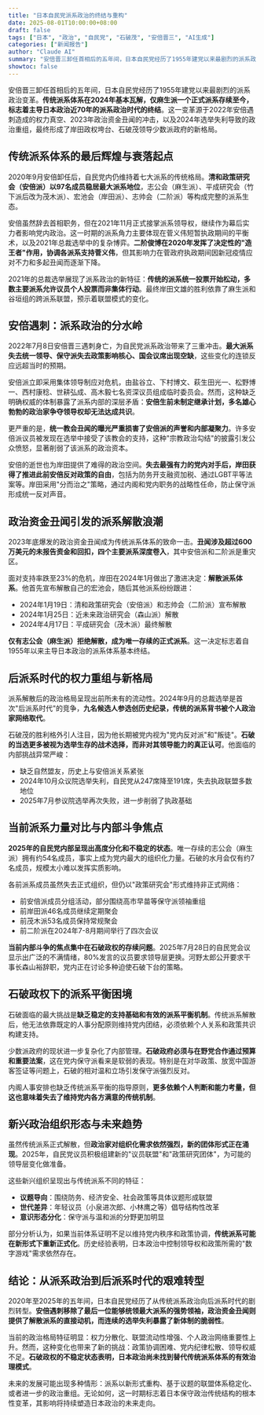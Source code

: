 ```yaml
---
title: "日本自民党派系政治的终结与重构"
date: 2025-08-01T10:00:00+08:00
draft: false
tags: ["日本", "政治", "自民党", "石破茂", "安倍晋三", "AI生成"]
categories: ["新闻报告"]
author: "Claude AI"
summary: "安倍晋三卸任首相后的五年间，日本自民党经历了1955年建党以来最剧烈的派系政治变革。传统派系体系在2024年基本瓦解，仅麻生派一个正式派系存续至今，标志着主导日本政治近70年的派系政治时代的终结。这一变革源于2022年安倍遇刺造成的权力真空、2023年政治资金丑闻的冲击，以及2024年选举失利导致的政治重组，最终形成了岸田政权垮台、石破茂领导少数派政府的新格局。"
showtoc: false
---
```

安倍晋三卸任首相后的五年间，日本自民党经历了1955年建党以来最剧烈的派系政治变革。**传统派系体系在2024年基本瓦解，仅麻生派一个正式派系存续至今，标志着主导日本政治近70年的派系政治时代的终结**。这一变革源于2022年安倍遇刺造成的权力真空、2023年政治资金丑闻的冲击，以及2024年选举失利导致的政治重组，最终形成了岸田政权垮台、石破茂领导少数派政府的新格局。

## 传统派系体系的最后辉煌与衰落起点

2020年9月安倍卸任后，自民党内仍维持着七大派系的传统格局。**清和政策研究会（安倍派）以97名成员稳居最大派系地位**，志公会（麻生派）、平成研究会（竹下派后改为茂木派）、宏池会（岸田派）、志帅会（二阶派）等构成完整的派系生态。

安倍虽然辞去首相职务，但在2021年11月正式接掌派系领导权，继续作为幕后实力者影响党内政治。这一时期的派系角力主要体现在菅义伟短暂执政期间的平衡术，以及2021年总裁选举中的复杂博弈。**二阶俊博在2020年发挥了决定性的"造王者"作用，协调各派系支持菅义伟**，但其影响力在菅政府执政期间因新冠疫情应对不力和多起丑闻而逐渐下降。

2021年的总裁选举展现了派系政治的新特征：**传统的派系统一投票开始松动，多数主要派系允许议员个人投票而非集体行动**。最终岸田文雄的胜利依靠了麻生派和谷垣组的跨派系联盟，预示着联盟模式的变化。

## 安倍遇刺：派系政治的分水岭

2022年7月8日安倍晋三遇刺身亡，为自民党派系政治带来了三重冲击。**最大派系失去统一领导、保守派失去政策影响核心、国会议席出现空缺**，这些变化的连锁反应远超当时的预期。

安倍派立即采用集体领导制应对危机，由盐谷立、下村博文、萩生田光一、松野博一、西村康稔、世耕弘成、高木毅七名资深议员组成临时委员会。然而，这种缺乏明确权威的体制暴露了派系内部的深层矛盾：**安倍生前未制定继承计划，多名雄心勃勃的政治家争夺领导权却无法达成共识**。

更严重的是，**统一教会丑闻的曝光严重损害了安倍派的声誉和内部凝聚力**。许多安倍派议员被发现在选举中接受了该教会的支持，这种"宗教政治勾结"的披露引发公众愤怒，显著削弱了该派系的政治资本。

安倍的逝世也为岸田提供了难得的政治空间。**失去最强有力的党内对手后，岸田获得了推进此前安倍反对政策的自由**，包括为防务开支融资加税、通过LGBT平等法案等。岸田采用"分而治之"策略，通过内阁和党内职务的战略性任命，防止保守派形成统一反对声音。

## 政治资金丑闻引发的派系解散浪潮

2023年底爆发的政治资金丑闻成为传统派系体系的致命一击。**丑闻涉及超过600万美元的未报告资金和回扣，四个主要派系深度卷入**，其中安倍派和二阶派是重灾区。

面对支持率跌至23%的危机，岸田在2024年1月做出了激进决定：**解散派系体系**。他首先宣布解散自己的宏池会，随后其他派系纷纷跟进：
- 2024年1月19日：清和政策研究会（安倍派）和志帅会（二阶派）宣布解散
- 2024年1月25日：近未来政治研究会（森山派）解散
- 2024年4月17日：平成研究会（茂木派）最终解散

**仅有志公会（麻生派）拒绝解散，成为唯一存续的正式派系**。这一决定标志着自1955年以来主导日本政治的派系体系基本终结。

## 后派系时代的权力重组与新格局

派系解散后的政治格局呈现出前所未有的流动性。2024年9月的总裁选举是首次"后派系时代"的竞争，**九名候选人参选创历史纪录，传统的派系背书被个人政治家网络取代**。

石破茂的胜利格外引人注目，因为他长期被党内视为"党内反对派"和"叛徒"。**石破的当选更多被视为选举生存的战术选择，而非对其领导能力的真正认可**。他面临的内部挑战异常严峻：
- 缺乏自然盟友，历史上与安倍派关系紧张
- 2024年10月众议院选举失利，自民党从247席降至191席，失去执政联盟多数地位
- 2025年7月参议院选举再次失败，进一步削弱了执政基础

## 当前派系力量对比与内部斗争焦点

**2025年的自民党内部呈现出高度分化和不稳定的状态**。唯一存续的志公会（麻生派）拥有约54名成员，事实上成为党内最大的组织化力量。石破的水月会仅有约7名成员，规模太小难以发挥实质影响。

各前派系成员虽然失去正式组织，但仍以"政策研究会"形式维持非正式网络：
- 前安倍派成员分组活动，部分围绕高市早苗等保守派领袖重组
- 前岸田派46名成员继续定期聚会
- 前茂木派53名成员保持常规聚会
- 前二阶派在2024年7-8月期间举行了四次会议

**当前内部斗争的焦点集中在石破政权的存续问题**。2025年7月28日的自民党会议显示出广泛的不满情绪，80%发言的议员要求领导层更换。河野太郎公开要求干事长森山裕辞职，党内正在讨论多种迫使石破下台的策略。

## 石破政权下的派系平衡困境

石破面临的最大挑战是**缺乏稳定的支持基础和有效的派系平衡机制**。传统派系解散后，他无法依靠既定的人事分配原则维持党内团结，必须依赖个人关系和政策共识构建支持。

少数派政府的现状进一步复杂化了内部管理。**石破政府必须与在野党合作通过预算和重要法案**，这在党内保守派看来是软弱的表现。特别是在对华政策、放宽中国游客签证等问题上，石破的相对温和立场引发保守派强烈反对。

内阁人事安排也缺乏传统派系平衡的指导原则，**更多依赖个人判断和能力考量，但这也意味着失去了维持党内各方满意的传统机制**。

## 新兴政治组织形态与未来趋势

虽然传统派系正式解散，但**政治家对组织化需求依然强烈，新的团体形式正在涌现**。2025年，自民党议员积极组建新的"议员联盟"和"政策研究团体"，为可能的领导层变化做准备。

这些新兴组织呈现出与传统派系不同的特征：
- **议题导向**：围绕防务、经济安全、社会政策等具体议题形成联盟
- **世代差异**：年轻议员（小泉进次郎、小林鹰之等）倡导结构性改革
- **意识形态分化**：保守派与温和派的分野更加明显

部分分析认为，如果当前体系证明不足以维持党内秩序和政策协调，**传统派系可能在新形式下重新正式化**。历史经验表明，日本政治中控制领导权和政策所需的"数字游戏"需求依然存在。

## 结论：从派系政治到后派系时代的艰难转型

2020年至2025年的五年间，日本自民党经历了从传统派系政治向后派系时代的剧烈转型。**安倍遇刺移除了最后一位能够统领最大派系的强势领袖，政治资金丑闻则提供了解散派系的直接动机，而连续的选举失利暴露了新体制的脆弱性**。

当前的政治格局特征明显：权力分散化、联盟流动性增强、个人政治网络重要性上升。然而，这种变化也带来了新的挑战：政策协调困难、党内纪律松散、领导权威不足。**石破政权的不稳定状态表明，日本政治尚未找到替代传统派系体系的有效治理模式**。

未来的发展可能出现多种情形：派系以新形式重构、基于议题的联盟体系稳定化、或者进一步的政治重组。无论如何，这一时期标志着日本保守政治传统结构的根本性变革，其影响将持续塑造日本政治的未来走向。